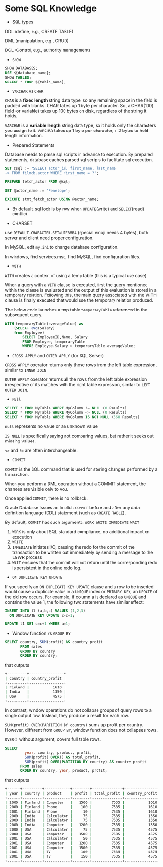 # Some SQL Knowledge

* SQL types

DDL (define, e.g., CREATE TABLE) 

DML (manipulation, e.g., CRUD)

DCL (Control, e.g., authority management)

* `SHOW`
```sql
SHOW DATABASES;
USE ${database_name};
SHOW TABLES;
SELECT * FROM ${table_name};
```

* `VARCHAR` vs `CHAR`

`CHAR` is a **fixed length** string data type, so any remaining space in the field is padded with blanks. CHAR takes up 1 byte per character. So, a CHAR(100) field (or variable) takes up 100 bytes on disk, regardless of the string it holds.

`VARCHAR` is a **variable length** string data type, so it holds only the characters you assign to it. `VARCHAR` takes up 1 byte per character, + 2 bytes to hold length information.  

* Prepared Statements

Database needs to parse sql scripts in advance to execution. By prepared statements, database caches parsed sql scripts to facilitate sql execution.

```sql
SET @sql := 'SELECT actor_id, first_name, last_name
-> FROM filmdb.actor WHERE first_name = ?';

PREPARE fetch_actor FROM @sql;

SET @actor_name := 'Penelope';

EXECUTE stmt_fetch_actor USING @actor_name;
```

* By default, sql lock is by row when `UPDATE`(write) and `SELECT`(read) conflict

* CHARSET

use `DEFAULT-CHARACTER-SET=UTF8MB4` (special emoji needs 4 bytes), both server and client need proper configuration.

In MySQL, edit `my.ini` to change database configuration.

In windows, find services.msc, find MySQL, find configuration files.

* `WITH`

`WITH` creates a context of using a temp table (this is a typical use case).

When a query with a `WITH` clause is executed, first the query mentioned within the clause is evaluated and the output of this evaluation is stored in a temporary relation. Following this, the main query associated with the WITH clause is finally executed that would use the temporary relation produced. 

The below code launches a tmp table `temporaryTable` referenced in the subsequent query.
```sql
WITH temporaryTable(averageValue) as
    (SELECT avg(Salary)
    from Employee)
        SELECT EmployeeID,Name, Salary 
        FROM Employee, temporaryTable 
        WHERE Employee.Salary > temporaryTable.averageValue;
```

* `CROSS APPLY` and `OUTER APPLY` (for SQL Server)

`CROSS APPLY` operator returns only those rows from the left table expression, similar to `INNER JOIN ` 

`OUTER APPLY` operator returns all the rows from the left table expression irrespective of its matches with the right table expression, similar to `LEFT OUTER JOIN`.

* `Null`

```sql
SELECT * FROM MyTable WHERE MyColumn != NULL (0 Results)
SELECT * FROM MyTable WHERE MyColumn <> NULL (0 Results)
SELECT * FROM MyTable WHERE MyColumn IS NOT NULL (568 Results)
```

`null` represents no value or an unknown value. 

`IS NULL` is specifically saying not comparing values, but rather it seeks out missing values.

`<>` and `!=` are often interchangeable.

* `COMMIT`

`COMMIT` is the SQL command that is used for storing changes performed by a transaction. 

When you perform a DML operation without a COMMIT statement, the changes are visible only to you.

Once applied `COMMIT`, there is no rollback. 

Oracle Database issues an implicit `COMMIT` before and after any data definition language (DDL) statement (such as `CREATE TABLE`).

By default, `COMMIT` has such arguments: `WORK WRITE IMMEDIATE WAIT`
1. `WORK` is only about SQL standard compliance, no additional impact on execution
2. `WRITE`
3. `IMMEDIATE` initiates I/O, causing the redo for the commit of the transaction to be written out immediately by sending a message to the LGWR process
4. `WAIT` ensures that the commit will not return until the corresponding redo is persistent in the online redo log.


* `ON DUPLICATE KEY UPDATE`

If you specify an `ON DUPLICATE KEY UPDATE` clause and a row to be inserted would cause a duplicate value in a `UNIQUE` index or `PRIMARY KEY`, an `UPDATE` of the old row occurs. For example, if column a is declared as `UNIQUE` and contains the value 1, the following two statements have similar effect:

```sql
INSERT INTO t1 (a,b,c) VALUES (1,2,3)
  ON DUPLICATE KEY UPDATE c=c+1;

UPDATE t1 SET c=c+1 WHERE a=1;
```

* Window function vs `GROUP BY`

```sql
SELECT country, SUM(profit) AS country_profit
       FROM sales
       GROUP BY country
       ORDER BY country;
```
that outputs
```bash
+---------+----------------+
| country | country_profit |
+---------+----------------+
| Finland |           1610 |
| India   |           1350 |
| USA     |           4575 |
+---------+----------------+
```

In contrast, window operations do not collapse groups of query rows to a single output row. Instead, they produce a result for each row. 

`SUM(profit) OVER(PARTITION BY country)` sums up profit per country. However, different from `GROUP BY`, window function does not collapses rows.

`OVER()` without argument, covers full table rows.

```sql
SELECT
         year, country, product, profit,
         SUM(profit) OVER() AS total_profit,
         SUM(profit) OVER(PARTITION BY country) AS country_profit
       FROM sales
       ORDER BY country, year, product, profit;
```
that outputs
```bash
+------+---------+------------+--------+--------------+----------------+
| year | country | product    | profit | total_profit | country_profit |
+------+---------+------------+--------+--------------+----------------+
| 2000 | Finland | Computer   |   1500 |         7535 |           1610 |
| 2000 | Finland | Phone      |    100 |         7535 |           1610 |
| 2001 | Finland | Phone      |     10 |         7535 |           1610 |
| 2000 | India   | Calculator |     75 |         7535 |           1350 |
| 2000 | India   | Calculator |     75 |         7535 |           1350 |
| 2000 | India   | Computer   |   1200 |         7535 |           1350 |
| 2000 | USA     | Calculator |     75 |         7535 |           4575 |
| 2000 | USA     | Computer   |   1500 |         7535 |           4575 |
| 2001 | USA     | Calculator |     50 |         7535 |           4575 |
| 2001 | USA     | Computer   |   1200 |         7535 |           4575 |
| 2001 | USA     | Computer   |   1500 |         7535 |           4575 |
| 2001 | USA     | TV         |    100 |         7535 |           4575 |
| 2001 | USA     | TV         |    150 |         7535 |           4575 |
+------+---------+------------+--------+--------------+----------------+
```